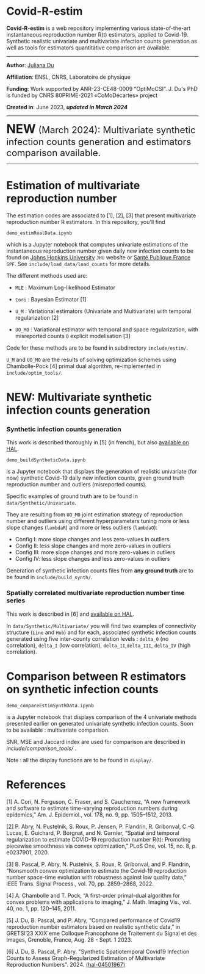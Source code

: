 # Covid-R-estim

**Covid-R-estim** is a web repository implementing various state-of-the-art instantaneous reproduction number R(t) 
estimators, applied to Covid-19. Synthetic realistic univariate and multivariate infection counts generation as well as
tools for estimators quantitative comparison are available.
- ---

**Author**: [Juliana Du](<https://juliana-du.github.io/>)

**Affiliation**: ENSL, CNRS, Laboratoire de physique

**Funding**: Work supported by ANR-23-CE48-0009 “OptiMoCSI”. J. Du's PhD is funded by CNRS 80PRIME-2021 «CoMoDécartes» 
project

**Created in**: June 2023, <b><i> updated in March 2024 </b> </i>

- ---
<font size="+3"> <b> NEW</b></font><font size="+2"> (March 2024): Multivariate synthetic infection counts generation and
estimators comparison available. </font>

- ---
# Estimation of multivariate reproduction number 

The estimation codes are associated to [1], [2], [3] that present multivariate reproduction number R estimators. 
In this repository, you'll find 

    demo_estimRealData.ipynb


which is a Jupyter notebook that computes univariate estimations of the instantaneous reproduction number given 
daily new infection counts to be found on [Johns Hopkins University](<https://coronavirus.jhu.edu/map.html>) `JHU` 
website or [Santé Publique France](<https://www.data.gouv.fr/fr/datasets/donnees-de-laboratoires-pour-le-depistage-a-compter-du-18-05-2022-si-dep/>)
`SPF`. See `include/load_data/load_counts` for more details.

The different methods used are: 

* `MLE` : Maximum Log-likelihood Estimator

* `Cori` : Bayesian Estimator [1]

* `U_M` : Variational estimators (Univariate and Multivariate) with temporal regularization [2]

* `UO_MO` : Variational estimator with temporal and space regularization, with misreported counts `O` explicit 
modelisation [3]

Code for these methods are to be found in subdirectory `include/estim/`.

`U_M` and `UO_MO` are the results of solving optimization schemes using Chambolle-Pock [4] primal dual algorithm,
re-implemented in `include/optim_tools/`. 


# NEW: Multivariate synthetic infection counts generation

### Synthetic infection counts generation
This work is described thoroughly in [5] (in french), but also
[available on HAL](<https://hal.science/hal-04032614v2/document>).


    demo_buildSyntheticData.ipynb

is a Jupyter notebook that displays the generation of realistic univariate (for now) synthetic Covid-19 daily new 
infection counts, given ground truth reproduction number and outliers (misreported counts).

Specific examples of ground truth are to be found in `data/Synthetic/Univariate`. 

They are resulting from `UO_MO` joint estimation strategy of reproduction number and outliers using different 
hyperparameters tuning more or less slope changes (`lambdaR`) and more or less outliers (`lambdaO`):

* Config I:     more slope changes and less zero-values in outliers 
* Config II:    less slope changes and more zero-values in outliers
* Config III:   more slope changes and more zero-values in outliers
* Config IV:    less slope changes and less zero-values in outliers

Generation of synthetic infection counts files from <b> any ground truth </b> are to be found in 
`include/build_synth/`.

### Spatially correlated multivariate reproduction number time series
This work is described in [6] and [available on HAL](<https://hal.science/hal-04501967>).

In `data/Synthetic/Multivariate/` you will find two examples of connectivity structure (`Line` and `Hub`) and for each, 
associated synthetic infection counts generated using five inter-county correlation levels : `delta_0` (no correlation), 
`delta_I` (low correlation), `delta_II`,`delta_III`, `delta_IV` (high correlation).

# Comparison between R estimators on synthetic infection counts

    demo_compareEstimSynthData.ipynb

is a Jupyter notebook that displays comparison of the 4 univariate methods presented earlier on generated univariate 
synthetic infection counts. Soon to be available : multivariate comparison.

SNR, MSE and Jaccard index are used for comparison are described in <i> include/comparison_tools/ </i>.

Note : all the display functions are to be found in `display/`.

# References 
[1] A. Cori, N. Ferguson, C. Fraser, and S. Cauchemez, “A new framework and software to estimate time-varying 
reproduction numbers during epidemics,” Am. J. Epidemiol., vol. 178, no. 9, pp. 1505–1512, 2013.

[2] P. Abry, N. Pustelnik, S. Roux, P. Jensen, P. Flandrin, R. Gribonval, C.-G. Lucas,  ́E. Guichard, P. Borgnat, and
N. Garnier, “Spatial and temporal regularization to estimate COVID-19 reproduction number R(t): Promoting piecewise 
smoothness via convex optimization,” PLoS One, vol. 15, no. 8, p. e0237901, 2020.

[3] B. Pascal, P. Abry, N. Pustelnik, S. Roux, R. Gribonval, and P. Flandrin, “Nonsmooth convex optimization to estimate
the Covid-19 reproduction number space-time evolution with robustness against low quality data,” IEEE Trans. Signal 
Process., vol. 70, pp. 2859–2868, 2022.

[4] A. Chambolle and T. Pock, “A first-order primal-dual algorithm for convex problems with applications to imaging,” 
J. Math. Imaging Vis., vol. 40, no. 1, pp. 120–145, 2011.

[5] J. Du, B. Pascal, and P. Abry, “Compared performance of Covid19 reproduction number estimators based on realistic 
synthetic data,” in GRETSI’23 XXIX`eme Colloque Francophone de Traitement du Signal et des Images, Grenoble, France, 
Aug. 28 - Sept. 1 2023.


[6] J. Du, B. Pascal, P. Abry. "Synthetic Spatiotemporal Covid19 Infection Counts to Assess Graph-Regularized Estimation
of Multivariate Reproduction Numbers". 2024. [⟨hal-04501967⟩](<https://hal.science/hal-04501967>)